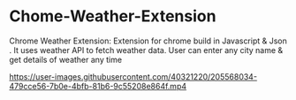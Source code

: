 # Chome-Weather-Extension
Chrome Weather Extension: Extension for chrome build in Javascript &amp; Json . It uses weather API to fetch weather data. User can enter any city name &amp; get details of weather any time


https://user-images.githubusercontent.com/40321220/205568034-479cce56-7b0e-4bfb-81b6-9c55208e864f.mp4

